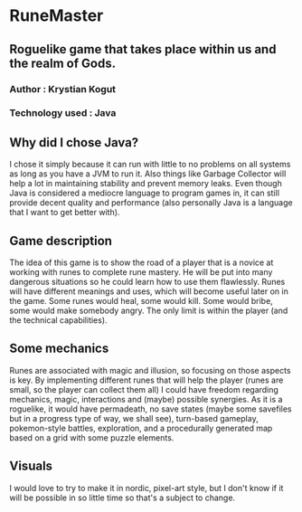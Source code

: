 
# RuneMaster

## Roguelike game that takes place within us and the realm of Gods.

### Author : Krystian Kogut

### Technology used : Java

## Why did I chose Java?
I chose it simply because it can run with little to no problems on all systems as long as you have a JVM to run it. Also things like Garbage Collector will help a lot in maintaining stability and prevent memory leaks. Even though Java is considered a mediocre language to program games in, it can still provide decent quality and performance (also personally Java is a language that I want to get better with).

## Game description
The idea of this game is to show the road of a player that is a novice at working with runes to complete rune mastery. He will be put into many dangerous situations so he could learn how to use them flawlessly. Runes will have different meanings and uses, which will become useful later on in the game. Some runes would heal, some would kill. Some would bribe, some would make somebody angry. The only limit is within the player (and the technical capabilities).

## Some mechanics
Runes are associated with magic and illusion, so focusing on those aspects is key.
By implementing different runes that will help the player (runes are small, so the player can collect them all) I could have freedom regarding mechanics, magic, interactions and (maybe) possible synergies. As it is a roguelike, it would have permadeath, no save states (maybe some savefiles but in a progress type of way, we shall see), turn-based gameplay, pokemon-style battles, exploration, and a procedurally generated map based on a grid with some puzzle elements.

## Visuals
I would love to try to make it in nordic, pixel-art style, but I don't know if it will be possible in so little time so that's a subject to change.